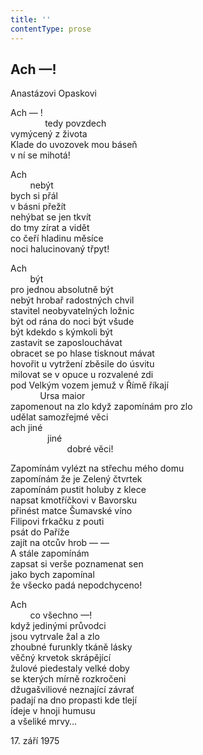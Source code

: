 ```yaml
---
title: ''
contentType: prose
---
```


## Ach —!

Anastázovi Opaskovi

Ach — !  
              tedy povzdech  
vymýcený z života  
Klade do uvozovek mou báseň  
v ní se mihotá!

Ach  
        nebýt  
bych si přál  
v básni přežít  
nehýbat se jen tkvít  
do tmy zírat a vidět  
co čeří hladinu měsíce  
noci halucinovaný třpyt!

Ach  
        být  
pro jednou absolutně být  
nebýt hrobař radostných chvil  
stavitel neobyvatelných ložnic  
být od rána do noci být všude  
být kdekdo s kýmkoli být  
zastavit se zaposlouchávat  
obracet se po hlase tisknout mávat  
hovořit u vytržení zběsile do úsvitu  
milovat se v opuce u rozvalené zdi  
pod Velkým vozem jemuž v Římě říkají  
            Ursa maior  
zapomenout na zlo když zapomínám pro zlo  
udělat samozřejmé věci  
ach jiné  
               jiné  
                       dobré věci!

Zapomínám vylézt na střechu mého domu  
zapomínám že je Zelený čtvrtek  
zapomínám pustit holuby z klece  
napsat kmotříčkovi v Bavorsku  
přinést matce Šumavské víno  
Filipovi frkačku z pouti  
psát do Paříže  
zajít na otcův hrob — —  
A stále zapomínám  
zapsat si verše poznamenat sen  
jako bych zapomínal  
že všecko padá nepodchyceno!

Ach  
        co všechno —!  
když jedinými průvodci  
jsou vytrvale žal a zlo  
zhoubné furunkly tkáně lásky  
věčný krvetok skrápějící  
žulové piedestaly velké doby  
se kterých mírně rozkročeni  
džugašviliové neznající závrať  
padají na dno propasti kde tlejí  
ídeje v hnoji humusu  
a všeliké mrvy…

17\. září 1975
